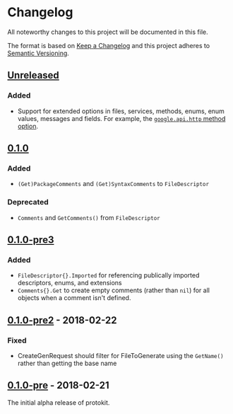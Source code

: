# Changelog
All noteworthy changes to this project will be documented in this file.

The format is based on [Keep a Changelog](http://keepachangelog.com/en/1.0.0/)
and this project adheres to [Semantic Versioning](http://semver.org/spec/v2.0.0.html).

## [Unreleased](https://github.com/pseudomuto/protokit/compare/v0.1.0...master)

### Added

* Support for extended options in files, services, methods, enums, enum values, messages and fields. For example, the [`google.api.http` method option](https://cloud.google.com/service-infrastructure/docs/service-management/reference/rpc/google.api#httprule).

## [0.1.0](https://github.com/pseudomuto/protokit/compare/v0.1.0-pre3...v0.1.0)

### Added

* `(Get)PackageComments` and `(Get)SyntaxComments` to `FileDescriptor`

### Deprecated

* `Comments` and `GetComments()` from `FileDescriptor`

## [0.1.0-pre3](https://github.com/pseudomuto/protokit/compare/v0.1.0-pre2...v0.1.0-pre3)

### Added

* `FileDescriptor{}.Imported` for referencing publically imported descriptors, enums, and extensions
* `Comments{}.Get` to create empty comments (rather than `nil`) for all objects when a comment isn't defined.

## [0.1.0-pre2](https://github.com/pseudomuto/protokit/compare/v0.1.0-pre...v0.1.0-pre2) - 2018-02-22

### Fixed

* CreateGenRequest should filter for FileToGenerate using the `GetName()` rather than getting the base name

## [0.1.0-pre](https://github.com/pseudomuto/protokit/compare/c3aa082037b33bcd713106641e88afba846d003d...v0.1.0-pre) - 2018-02-21

The initial alpha release of protokit.
